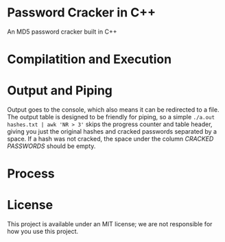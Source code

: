 # Password Cracker in C++
An MD5 password cracker built in C++ 

# Compilatition and Execution

# Output and Piping
Output goes to the console, which also means it can be redirected to a file. The output table is designed to be friendly for piping, so a simple `./a.out hashes.txt | awk 'NR > 3'` skips the progress counter and table header, giving you just the 
original hashes and cracked passwords separated by a space. If a hash was not cracked, the space under the column _CRACKED PASSWORDS_ should be empty.

# Process

# License
This project is available under an MIT license; we are not responsible for how you use this project.
